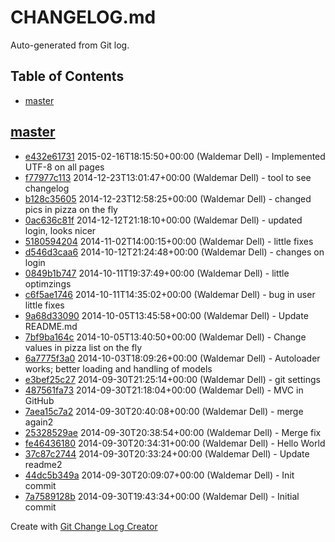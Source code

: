 CHANGELOG.md
============

Auto-generated from Git log.

## Table of Contents

 * [master](#master)

## [master](../../tree/master)
 * [e432e61731](../../commit/e432e61731fb72e49222b28cf0aa220a5417d955) 2015-02-16T18:15:50+00:00 (Waldemar Dell) - Implemented UTF-8 on all pages
 * [f77977c113](../../commit/f77977c113dd2efef60655bf99b610d745cd2f58) 2014-12-23T13:01:47+00:00 (Waldemar Dell) - tool to see changelog
 * [b128c35605](../../commit/b128c35605c03a080d4c117ac6510995e0ad558e) 2014-12-23T12:58:25+00:00 (Waldemar Dell) - changed pics in pizza on the fly
 * [0ac636c81f](../../commit/0ac636c81f284ef2d92fe5d57946e21e32a1b5c2) 2014-12-12T21:18:10+00:00 (Waldemar Dell) - updated login&comma; looks nicer
 * [5180594204](../../commit/51805942047914fa4462294f7caaa282c7f3f236) 2014-11-02T14:00:15+00:00 (Waldemar Dell) - little fixes
 * [d546d3caa6](../../commit/d546d3caa6ca467979bec8de2f2a6e6dc72d29fd) 2014-10-12T21:24:48+00:00 (Waldemar Dell) - changes on login
 * [0849b1b747](../../commit/0849b1b7475bbacd9bfdc90fd3d58aaec7410e7e) 2014-10-11T19:37:49+00:00 (Waldemar Dell) - little optimzings
 * [c6f5ae1746](../../commit/c6f5ae1746979e6708ec6f29473999a6da6b6e17) 2014-10-11T14:35:02+00:00 (Waldemar Dell) - bug in user little fixes
 * [9a68d33090](../../commit/9a68d33090cf721e1422e4fbfc1b922dfcaab794) 2014-10-05T13:45:58+00:00 (Waldemar Dell) - Update README&period;md
 * [7bf9ba164c](../../commit/7bf9ba164c145d8b4c2921e189e44630ec334f04) 2014-10-05T13:40:50+00:00 (Waldemar Dell) - Change values in pizza list on the fly
 * [6a7775f3a0](../../commit/6a7775f3a09770b09f75c7d2cd88034fd7378b06) 2014-10-03T18:09:26+00:00 (Waldemar Dell) - Autoloader works&semi; better loading and handling of models
 * [e3bef25c27](../../commit/e3bef25c270770ead488322d409f7ca96b6ad07e) 2014-09-30T21:25:14+00:00 (Waldemar Dell) - git settings
 * [487561fa73](../../commit/487561fa7350bc5738096b23b4c0c3b23f4ae0f4) 2014-09-30T21:18:04+00:00 (Waldemar Dell) - MVC in GitHub
 * [7aea15c7a2](../../commit/7aea15c7a2fbd67815ec64f88c114e446a15552e) 2014-09-30T20:40:08+00:00 (Waldemar Dell) - merge again2
 * [25328529ae](../../commit/25328529ae368fdcacd24bdc9b22087f0a92458b) 2014-09-30T20:38:54+00:00 (Waldemar Dell) - Merge fix
 * [fe46436180](../../commit/fe4643618087434f38398039a31c2ed6ffc6d92d) 2014-09-30T20:34:31+00:00 (Waldemar Dell) - Hello World
 * [37c87c2744](../../commit/37c87c274401a31570f37c8f432fbccf4378f541) 2014-09-30T20:33:24+00:00 (Waldemar Dell) - Update readme2
 * [44dc5b349a](../../commit/44dc5b349a59dc60863287cf722a9d62a0393257) 2014-09-30T20:09:07+00:00 (Waldemar Dell) - Init commit
 * [7a7589128b](../../commit/7a7589128b99ac6a227a893aa648ddad7e1f4d4f) 2014-09-30T19:43:34+00:00 (Waldemar Dell) - Initial commit

Create with [Git Change Log Creator](https://github.com/Dragonrun1/git-change-log-creator)
